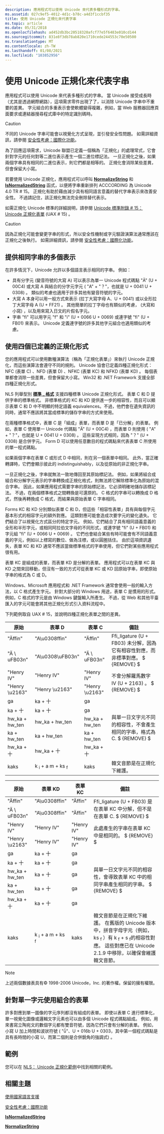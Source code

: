 ```yaml
---
description: 應用程式可以使用 Unicode 來代表多種形式的字串。
ms.assetid: 027c9ef5-4012-4d1c-b78c-a4d3f1ccbf35
title: 使用 Unicode 正規化來代表字串
ms.topic: article
ms.date: 05/31/2018
ms.openlocfilehash: ad452db3bc20518320afcf77e5f6483e010cd144
ms.sourcegitcommit: 831e8f3db78ab820e1710cede244553c70e50500
ms.translationtype: MT
ms.contentlocale: zh-TW
ms.lasthandoff: 01/08/2021
ms.locfileid: "103852956"
---
```

# <a name="using-unicode-normalization-to-represent-strings"></a>使用 Unicode 正規化來代表字串

應用程式可以使用 Unicode 來代表多種形式的字串。 當 Unicode 接受成長時（尤其是透過網際網路），這項需求零件出現了了，以消除 Unicode 字串中不重要的差異。 字元組合的多重表示會使軟體變得複雜，例如，當 Web 服務器回應頁面要求或連結器搜尋程式庫中的特定識別碼時。

> [!Caution]  
> 不同的 Unicode 字串可能會以視覺化方式呈現，並引發安全性問題。 如需詳細資訊，請參閱 [安全性考慮：國際化功能](security-considerations--international-features.md)。

 

為了回應這項需求，Unicode 聯盟已定義一個稱為「正規化」的處理常式，它會針對字元的任何對等二進位表示產生一個二進位標記法。 一旦正規化之後，如果兩個字串具有相同的二進位表示，則它們都是相等的。 正規化會消除某些差異，但會保留大小寫。

若要使用 Unicode 正規化，應用程式可以呼叫 [**NormalizeString**](/windows/desktop/api/Winnls/nf-winnls-normalizestring) 和 [**IsNormalizedString**](/windows/desktop/api/Winnls/nf-winnls-isnormalizedstring) 函式，以便將字串重新排列 ACCCORDING 為 Unicode 4.0 TR \# 15。 正規化有助於藉由減少具有相同語言意義的替代字串表示來改善安全性。 不過請記住，該正規化無法完全刪除替代表示。

如需正規化 Unicode 標準的詳細說明，請參閱 [Unicode 標準附錄 \# 15： Unicode 正規化表單](https://www.unicode.org/reports/tr15) (UAX \# 15) 。

> [!Caution]  
> 因為正規化可能會變更字串的形式，所以安全性機制或字元驗證演算法通常應該在正規化之後執行。 如需詳細資訊，請參閱 [安全性考慮：國際化功能](security-considerations--international-features.md)。

 

## <a name="provide-multiple-representations-of-the-same-string"></a>提供相同字串的多個表示

在許多情況下，Unicode 允許以多個語言表示相同的字串。 例如：

-   具有分字元 (變音符號的大寫 A) 可以表示為單一 Unicode 程式碼點 "Ä" (U + 00C4) 或大寫 A 與結合的分字元字元 ( "A" + "？"，也就是 U + 0041 U + 0308) 。 類似的考慮也適用于許多其他有變音符號的字元。
-   大寫 A 本身可以用一般方式來表示 (拉丁大寫字母 A、U + 0041) 或以全形拉丁大寫字母 A (U + FF21) 。 其他簡單的拉丁字母也有類似的考慮， (大寫和小寫) ，以及用來寫入日文的片假名字元。
-   字串 "fi" 可以用字元 "f" 和 "i" (U + 0066 U + 0069) 或連字號 "fi" (U + FB01) 來表示。 Unicode 定義連字號的許多其他字元組合也適用類似的考慮。

## <a name="use-the-four-defined-normalization-forms"></a>使用四個已定義的正規化形式

您的應用程式可以使用數種演算法（稱為「正規化表單」）來執行 Unicode 正規化，而這些演算法會遵守不同的規則。 Unicode 協會已定義四種正規化形式： NFC (表單 C) 、NFD (表單 D) 、NFKC (表單 KC) 和 NFKD (表單 KD) 。 每個表單都會消除一些差異，但會保留大小寫。 Win32 和 .NET Framework 支援全部四種正規化形式。

NLS 列舉型別 [**標準 \_ 格式**](/windows/desktop/api/Winnls/ne-winnls-norm_form) 支援四種標準 Unicode 正規化形式。 表單 C 和 D 提供字串的標準格式。 非標準格式的 KC 和 KD 提供進一步的相容性，而且可以顯示表單 C 和 D 中不明顯的特定語義 equivalences。不過，他們會在遺失資訊的同時，通常不應該將其當成標準的儲存字串的方式來使用。

在兩種標準格式中，表單 C 是「組成」表單，而表單 D 是「已分解」的表單。 例如，表單 C 使用單一 Unicode 代碼點 "Ä" (U + 00C4) ，而表單 D 則使用 ( "A" + "？"，也就是 U + 0041 U + 0308) 。 這些呈現方式相同，因為 "？" (U + 0308) 是合併字元。 Form D 可以使用任意數目的程式碼點來代表表單 C 所使用的單一程式碼點。

如果兩個字串在表單 C 或形式 D 中相同，則在另一個表單中相同。 此外，當正確轉譯時，它們會顯示彼此的 indistinguishably，以及從原始的非正規化字串。

一旦正規化之後，字串就無法一致地傳回至其原始標記法。 例如，如果將組合成組合和分解字元表示的字串轉換成正規化格式，則無法將它解除標準化為原始的混合字串。 因此，如果應用程式需要字串的原始標記法，它必須明確地儲存該標記法。 不過，在兩個標準格式之間轉換是可還原的。 C 格式的字串可以轉換成 D 格式，然後再轉換成 C 格式，而結果與原始表單 C 字串相同。

Forms KC 和 KD 分別類似表單 C 和 D，但這些「相容性表單」具有與每個字元基本形式的相容字元的額外對應。 這類對應可能會造成次要字元的變化遺失。 它們結合了以視覺化方式區分的特定字元。 例如，它們結合了具有相同語義意義的全形和半形字元，或相同阿拉伯文字母的不同形式，或連字號 "fi" (U + FB01) 和字元組 "fi" (U + 0066 U + 0069) 。 它們也會結合某些有時可能會有不同語義意義的字元，例如以上標寫的數位、做為注標，或以圓圈括住。 由於這項資訊遺失，表單 KC 和 KD 通常不應該當做標準格式的字串使用，但它們對某些應用程式很有用。

表單 KC 是組成的表單，而表單 KD 是分解的表單。 應用程式可以在表單 KC 與 KD 之間來回移動，但沒有一致的方式可從表單 KC 或 KD 回原始字串，即使原始字串的格式為 C 或 D。

Windows、Microsoft 應用程式和 .NET Framework 通常會使用一般的輸入方法，以 C 格式產生字元。 針對大部分的 Windows 用途，表單 C 是慣用的形式。 例如，C 格式的字元是由 Windows 鍵盤輸入所產生。 不過，從 Web 和其他平臺匯入的字元可能會將其他正規化形式引入資料流程中。

下列範例取自 UAX \# 15，並說明四種正規化表單之間的差異。



<table>
<thead>
<tr class="header">
<th>原始</th>
<th>表單 D</th>
<th>表單 C</th>
<th>備註</th>
</tr>
</thead>
<tbody>
<tr class="odd">
<td>&quot;Äffin&quot;</td>
<td>&quot;A\u0308ffin&quot;</td>
<td>&quot;Äffin&quot;</td>
<td rowspan="2">Ffi_ligature (U + FB03) 未分解，因為它有相容性對應，而非標準對應。 $ {REMOVE} $<br />
</td>
</tr>
<tr class="even">
<td>&quot;Ä \ uFB03n&quot;</td>
<td>&quot;A\u0308\uFB03n&quot;</td>
<td>&quot;Ä \ uFB03n&quot;</td>

</tr>
<tr class="odd">
<td>&quot;Henry IV&quot;</td>
<td>&quot;Henry IV&quot;</td>
<td>&quot;Henry IV&quot;</td>
<td rowspan="2">不會分解羅馬數字 IV (U + 2163) 。 $ {REMOVE} $<br />
</td>
</tr>
<tr class="even">
<td>&quot;Henry \u2163&quot;</td>
<td>&quot;Henry \u2163&quot;</td>
<td>&quot;Henry \u2163&quot;</td>

</tr>
<tr class="odd">
<td>ga</td>
<td>ka + 十</td>
<td>ga</td>
<td rowspan="5">與單一日文字元不同的相容性，不會產生相同的字串，格式為 C. $ {REMOVE} $<br />
</td>
</tr>
<tr class="even">
<td>ka + 十</td>
<td>ka + 十</td>
<td>ga</td>

</tr>
<tr class="odd">
<td>hw_ka + hw_ten</td>
<td>hw_ka + hw_ten</td>
<td>hw_ka + hw_ten</td>

</tr>
<tr class="even">
<td>ka + hw_ten</td>
<td>ka + hw_ten</td>
<td>ka + hw_ten</td>

</tr>
<tr class="odd">
<td>hw_ka + 十</td>
<td>hw_ka + 十</td>
<td>hw_ka + 十</td>

</tr>
<tr class="even">
<td>kaks</td>
<td>k <sub>i</sub> + a m + ks <sub>f</sub></td>
<td>kaks</td>
<td>韓文音節是在正規化下維護。<br/></td>
</tr>
</tbody>
</table>



 



<table>
<thead>
<tr class="header">
<th>原始</th>
<th>表單 KD</th>
<th>表單 KC</th>
<th>備註</th>
</tr>
</thead>
<tbody>
<tr class="odd">
<td>&quot;Äffin&quot;</td>
<td>&quot;A\u0308ffin&quot;</td>
<td>&quot;Äffin&quot;</td>
<td rowspan="2">Ffi_ligature (U + FB03) 是在表單 KC 中分解，但不是在表單 C. $ {REMOVE} $<br />
</td>
</tr>
<tr class="even">
<td>&quot;Ä \ uFB03n&quot;</td>
<td>&quot;A\u0308ffin&quot;</td>
<td>&quot;Äffin&quot;</td>

</tr>
<tr class="odd">
<td>&quot;Henry IV&quot;</td>
<td>&quot;Henry IV&quot;</td>
<td>&quot;Henry IV&quot;</td>
<td rowspan="2">此處產生的字串在表單 KC 中是相同的。 $ {REMOVE} $<br />
</td>
</tr>
<tr class="even">
<td>&quot;Henry \u2163&quot;</td>
<td>&quot;Henry IV&quot;</td>
<td>&quot;Henry IV&quot;</td>

</tr>
<tr class="odd">
<td>ga</td>
<td>ka + 十</td>
<td>ga</td>
<td rowspan="5">與單一日文字元不同的相容性，會導致表單 KC 中的相同字串產生相同的字串。 $ {REMOVE} $<br />
</td>
</tr>
<tr class="even">
<td>ka + 十</td>
<td>ka + 十</td>
<td>ga</td>

</tr>
<tr class="odd">
<td>hw_ka + hw_ten</td>
<td>ka + 十</td>
<td>ga</td>

</tr>
<tr class="even">
<td>ka + hw_ten</td>
<td>ka + 十</td>
<td>ga</td>

</tr>
<tr class="odd">
<td>hw_ka + 十</td>
<td>ka + 十</td>
<td>ga</td>

</tr>
<tr class="even">
<td>kaks</td>
<td>k <sub>i</sub> + a m + ks <sub>f</sub></td>
<td>kaks</td>
<td>韓文音節是在正規化下維護。 在舊版的 Unicode 版本中，拼音字母字元（例如，ks <sub>f</sub> ）有 k <sub>f</sub> + s <sub>f</sub>的相容性對應。 這些對應已在 Unicode 2.1.9 中移除，以確保會維護韓文音節。<br/></td>
</tr>
</tbody>
</table>



 

> [!Note]  
> 上述兩個數據表具有© 1998-2006 Unicode，Inc. 的著作權。保留的擁有權限。

 

## <a name="use-composed-forms-for-single-glyphs"></a>針對單一字元使用組合的表單

許多對應到單一圖像的字元序列都沒有組成的表單。 即使以表單 C 進行標準化，單一視覺化圖像或邏輯文字元素也可以由多個 Unicode 程式碼點組成。 例如，用來書寫立陶宛文的數個字元都有雙音符號，因為它們只會有分解的表單。 例如，小寫 U 加上時間和波狀符號 ( "ū̃"、U + 016b U + 0303，其中第一個程式碼點是具有長時間的小寫 U，而第二個則是合併銳角的強調式) 。

## <a name="example"></a>範例

您可以在 [NLS： Unicode 正規化範例](nls--unicode-normalization-sample.md)中找到相關的範例。

## <a name="related-topics"></a>相關主題

<dl> <dt>

[使用國家語言支援](using-national-language-support.md)
</dt> <dt>

[安全性考慮：國際功能](security-considerations--international-features.md)
</dt> <dt>

[**IsNormalizedString**](/windows/desktop/api/Winnls/nf-winnls-isnormalizedstring)
</dt> <dt>

[**NormalizeString**](/windows/desktop/api/Winnls/nf-winnls-normalizestring)
</dt> </dl>

 

 




